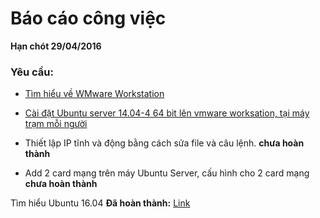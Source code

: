 # Báo cáo công việc
**Hạn chót 29/04/2016**

### Yêu cầu:
- [Tìm hiểu về WMware Workstation](https://github.com/thangnn2405/29-04/blob/master/ghichep-VMware-Workstation.md)

- [Cài đặt Ubuntu server 14.04-4 64 bit lên vmware worksation, tại máy trạm mỗi người](https://github.com/thangnn2405/29-04/blob/master/ghichep-Install_UbuntuServer%2014.04.md) 

- Thiết lập IP tĩnh và động bằng cách sửa file và câu lệnh. **chưa hoàn thành**
- Add 2 card mạng trên máy Ubuntu Server, cấu hình cho 2 card mạng  **chưa hoàn thành**


Tìm hiểu Ubuntu 16.04 **Đã hoàn thành:** [Link](https://github.com/thangnn2405/29-04/blob/master/ghichep-UbuntuServer1604.md)
